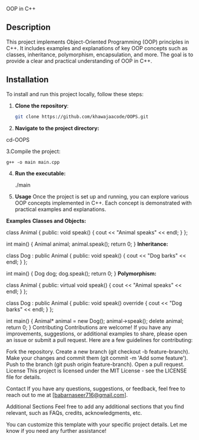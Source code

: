 OOP in C++

## Description

This project implements Object-Oriented Programming (OOP) principles in C++. It includes examples and explanations of key OOP concepts such as classes, inheritance, polymorphism, encapsulation, and more. The goal is to provide a clear and practical understanding of OOP in C++.

## Installation

To install and run this project locally, follow these steps:

1. **Clone the repository**:
   ```bash
   git clone https://github.com/khawajaacode/OOPS.git

2.   **Navigate to the project directory:**

   cd-OOPS

3.Compile the project:
    
    g++ -o main main.cpp

4. **Run the executable:**

     ./main

5. **Usage**
Once the project is set up and running, you can explore various OOP concepts implemented in C++. Each concept is demonstrated with practical examples and explanations.

**Examples**
**Classes and Objects:**

class Animal {
public:
    void speak() {
        cout << "Animal speaks" << endl;
    }
};

int main() {
    Animal animal;
    animal.speak();
    return 0;
}
**Inheritance:**


class Dog : public Animal {
public:
    void speak() {
        cout << "Dog barks" << endl;
    }
};

int main() {
    Dog dog;
    dog.speak();
    return 0;
}
**Polymorphism:**


class Animal {
public:
    virtual void speak() {
        cout << "Animal speaks" << endl;
    }
};

class Dog : public Animal {
public:
    void speak() override {
        cout << "Dog barks" << endl;
    }
};

int main() {
    Animal* animal = new Dog();
    animal->speak();
    delete animal;
    return 0;
}
Contributing
Contributions are welcome! If you have any improvements, suggestions, or additional examples to share, please open an issue or submit a pull request. Here are a few guidelines for contributing:

Fork the repository.
Create a new branch (git checkout -b feature-branch).
Make your changes and commit them (git commit -m 'Add some feature').
Push to the branch (git push origin feature-branch).
Open a pull request.
License
This project is licensed under the MIT License - see the LICENSE file for details.

Contact
If you have any questions, suggestions, or feedback, feel free to reach out to me at [babarnaseer716@gmail.com].

Additional Sections
Feel free to add any additional sections that you find relevant, such as FAQs, credits, acknowledgments, etc.



You can customize this template with your specific project details. Let me know if you need any further assistance!







 
 
